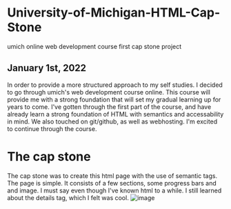 # University-of-Michigan-HTML-Cap-Stone
umich online web development course first cap stone project
## January 1st, 2022
In order to provide a more structured approach to my self studies.
I decided to go through umich's web development course online. 
This course will provide me with a strong foundation that
will set my gradual learning up for years to come. I've 
gotten through the first part of the course, and have already learn
a strong foundation of HTML with semantics and accessability in mind. 
We also touched on git/github, as well as webhosting. 
I'm excited to continue through the course.

# The cap stone
The cap stone was to create this html page with the use of semantic tags.
The page is simple. It consists of a few sections, some progress bars and and image.
I must say even though I've known html to a while. I still learned about the details tag, 
which I felt was cool. 
![image](https://user-images.githubusercontent.com/92284392/147863732-2d83329a-0dd3-474e-b8dc-e6a57e19fd62.png)
